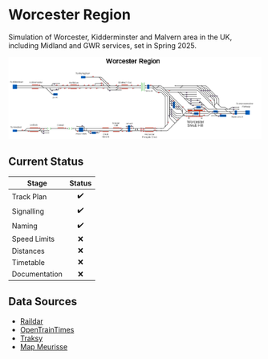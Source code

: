 # Worcester Region

Simulation of Worcester, Kidderminster and Malvern area in the UK, including Midland and GWR services, set in Spring 2025.

![Image of Current State of Map](Images/Worcester_Region.bmp)

## Current Status

| Stage         | Status        |
| ------------- |:-------------:|
| Track Plan     | :heavy_check_mark: |
| Signalling      | :heavy_check_mark:      |
| Naming | :heavy_check_mark:      |
| Speed Limits | :x: |
| Distances | :x: |
| Timetable | :x: |
| Documentation | :x: |


## Data Sources

- [Raildar](https://raildar.co.uk/)
- [OpenTrainTimes](https://www.opentraintimes.com/)
- [Traksy](https://traksy.uk/live)
- [Map Meurisse](https://map.meurisse.org/)
